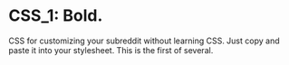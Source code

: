 CSS_1: Bold.
=====

CSS for customizing your subreddit without learning CSS. Just copy and paste it into your stylesheet. This is the first of several.
